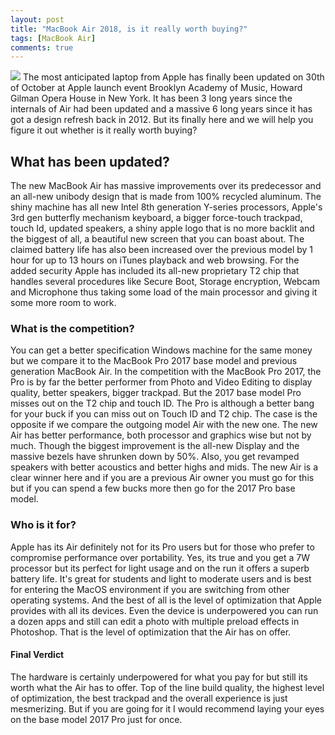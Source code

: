 ```yaml
---
layout: post
title: "MacBook Air 2018, is it really worth buying?"
tags: [MacBook Air]
comments: true
---
```


![](/blog/images/macbook-air.jpg)
The most anticipated laptop from Apple has finally been updated on 30th of October at Apple launch event  Brooklyn Academy of Music, Howard Gilman Opera House in New York. It has been 3 long years since the internals of Air had been updated and a massive 6 long years since it has got a design refresh back in 2012. But its finally here and we will help you figure it out whether is it really worth buying?


## What has been updated?

The new MacBook Air has massive improvements over its predecessor and an all-new unibody design that is made from 100% recycled aluminum. The shiny machine has all new Intel 8th generation Y-series processors, Apple's 3rd gen butterfly mechanism keyboard, a bigger force-touch trackpad, touch Id, updated speakers, a shiny apple logo that is no more backlit and the biggest of all, a beautiful new screen that you can boast about. The claimed battery life has also been increased over the previous model by 1 hour for up to 13 hours on iTunes playback and web browsing. For the added security Apple has included its all-new proprietary T2 chip that handles several procedures like Secure Boot, Storage encryption, Webcam and Microphone thus taking some load of the main processor and giving it some more room to work.

### What is the competition?

You can get a better specification Windows machine for the same money but we compare it to the MacBook Pro 2017 base model and previous generation MacBook Air.
In the competition with the MacBook Pro 2017, the Pro is by far the better performer from Photo and Video Editing to display quality, better speakers, bigger trackpad. But the 2017 base model Pro misses out on the T2 chip and touch ID. The Pro is although a better bang for your buck if you can miss out on Touch ID and T2 chip.
The case is the opposite if we compare the outgoing model Air with the new one. The new Air has better performance, both processor and graphics wise but not by much. Though the biggest improvement is the all-new Display and the massive bezels have shrunken down by 50%. Also, you get revamped speakers with better acoustics and better highs and mids. The new Air is a clear winner here and if you are a previous Air owner you must go for this but if you can spend a few bucks more then go for the 2017  Pro base model.

### Who is it for?

Apple has its Air definitely not for its Pro users but for those who prefer to compromise performance over portability. Yes, its true and you get a 7W processor but its perfect for light usage and on the run it offers a superb battery life. It's great for students and light to moderate users and is best for entering the MacOS environment if you are switching from other operating systems. And the best of all is the level of optimization that Apple provides with all its devices. Even the device is underpowered you can run a dozen apps and still can edit a photo with multiple preload effects in Photoshop. That is the level of optimization that the Air has on offer. 

#### Final Verdict

The hardware is certainly underpowered for what you pay for but still its worth what the Air has to offer. Top of the line build quality, the highest level of optimization, the best trackpad and the overall experience is just mesmerizing. But if you are going for it I would recommend laying your eyes on the base model 2017 Pro just for once.
